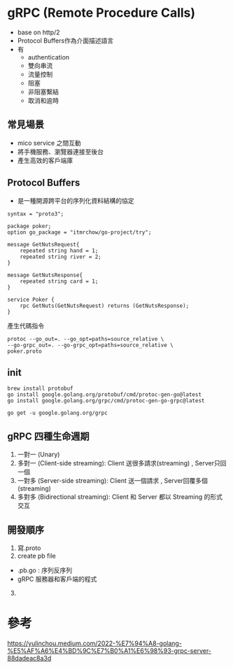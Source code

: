 # gRPC (Remote Procedure Calls)
- base on http/2
- Protocol Buffers作為介面描述語言
- 有
  - authentication
  - 雙向串流
  - 流量控制
  - 阻塞
  - 非阻塞繫結
  - 取消和逾時

## 常見場景
- mico service 之間互動
- 將手機服務、瀏覽器連接至後台
- 產生高效的客戶端庫

## Protocol Buffers
- 是一種開源跨平台的序列化資料結構的協定

```
syntax = "proto3";

package poker;
option go_package = "itmrchow/go-project/try";

message GetNutsRequest{
    repeated string hand = 1;
    repeated string river = 2;
}

message GetNutsResponse{
    repeated string card = 1;
}

service Poker {
    rpc GetNuts(GetNutsRequest) returns (GetNutsResponse);
}
```

產生代碼指令
```
protoc --go_out=. --go_opt=paths=source_relative \
--go-grpc_out=. --go-grpc_opt=paths=source_relative \
poker.proto
```

## init
```
brew install protobuf
go install google.golang.org/protobuf/cmd/protoc-gen-go@latest
go install google.golang.org/grpc/cmd/protoc-gen-go-grpc@latest

go get -u google.golang.org/grpc
```

## gRPC 四種生命週期
1. 一對一 (Unary)
2. 多對一 (Client-side streaming): Client 送很多請求(streaming) , Server只回一個 
3. 一對多 (Server-side streaming): Client 送一個請求 , Server回覆多個(streaming)
4. 多對多 (Bidirectional streaming): Client 和 Server 都以 Streaming 的形式交互

## 開發順序
1. 寫.proto
2. create pb file
  - .pb.go : 序列反序列
  - gRPC 服務器和客戶端的程式 
3. 

# 參考
https://yulinchou.medium.com/2022-%E7%94%A8-golang-%E5%AF%A6%E4%BD%9C%E7%B0%A1%E6%98%93-grpc-server-88dadeac8a3d